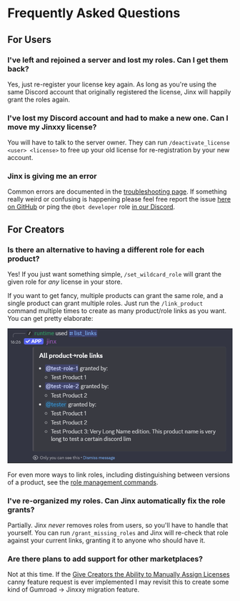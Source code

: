 # Frequently Asked Questions

## For Users

### I've left and rejoined a server and lost my roles. Can I get them back?

Yes, just re-register your license key again. As long as you're using the same Discord account that originally registered
the license, Jinx will happily grant the roles again.

### I've lost my Discord account and had to make a new one. Can I move my Jinxxy license?

You will have to talk to the server owner. They can run `/deactivate_license <user> <license>` to free up your old
license for re-registration by your new account.

### Jinx is giving me an error

Common errors are documented in the [troubleshooting page](troubleshooting.md). If something really weird or confusing
is happening please feel free report the issue [here on GitHub][issues] or ping the `@bot developer` role [in our Discord][discord].

## For Creators

### Is there an alternative to having a different role for each product?

Yes! If you just want something simple, `/set_wildcard_role` will grant the given role for _any_ license in your store.

If you want to get fancy, multiple products can grant the same role, and a single product can grant multiple roles. Just
run the `/link_product` command multiple times to create as many product/role links as you want. You can get pretty
elaborate:

![screenshot of a complex /list_links output](images/list-links.png)

For even more ways to link roles, including distinguishing between versions of a product, see the
[role management commands](command-reference.md#role-management-commands).

### I've re-organized my roles. Can Jinx automatically fix the role grants?

Partially. Jinx _never_ removes roles from users, so you'll have to handle that yourself. You can run
`/grant_missing_roles` and Jinx will re-check that role against your current links, granting it to
anyone who should have it.

### Are there plans to add support for other marketplaces?

Not at this time. If the
[Give Creators the Ability to Manually Assign Licenses](https://jinxxy.canny.io/feature-requests/p/give-creators-the-ability-to-manually-assign-licenses)
canny feature request is ever implemented I may revisit this to create some kind of Gumroad -> Jinxxy migration feature.

[discord]: https://discord.gg/aKkA6m26f9
[issues]: https://github.com/zkxs/jinx/issues
